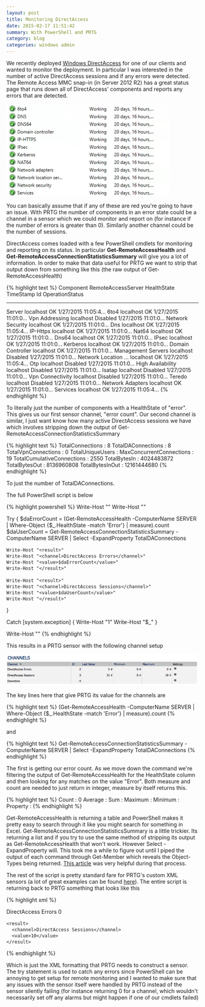 ```yaml
---
layout: post
title: Monitoring DirectAccess
date: 2015-02-17 11:51:42
summary: With PowerShell and PRTG
category: blog
categories: windows admin
---
```


We recently deployed [Windows DirectAccess][3] for one of our clients and wanted to monitor the deployment.  In particular I was interested in the number of active DirectAccess sessions and if any errors were detected.  The Remote Access MMC snap-in (in Server 2012 R2) has a great  status page that runs down all of DirectAccess' components and reports any errors that are detected.

![DirectAccess built-in monitoring](/assets/Screen%20Shot%202015-02-17%20at%203.17.44%20PM_large.png)

You can basically assume that if any of these are red you're going to have an issue.  With PRTG the number of components in an error state could be a channel in a sensor which we could monitor and report on (for instance if the number of errors is greater than 0).   Similarly another channel could be the number of sessions.

DirectAccess comes loaded with a few PowerShell cmdlets for monitoring and reporting on its status.  In particular **Get-RemoteAccessHealth** and **Get-RemoteAccessConnectionStatisticsSummary** will give you a lot of information.  In order to make that data useful for PRTG we want to strip that output down from something like this (the raw output of Get-RemoteAccessHealth)

{% highlight text %}
Component            RemoteAccessServer   HealthState     TimeStamp            Id              OperationStatus
---------            ------------------   -----------     ---------            --              ---------------
Server               localhost            OK              1/27/2015 11:05:4...
6to4                 localhost            OK              1/27/2015 11:01:0...
Vpn Addressing       localhost            Disabled        1/27/2015 11:01:0...
Network Security     localhost            OK              1/27/2015 11:01:0...
Dns                  localhost            OK              1/27/2015 11:05:4...
IP-Https             localhost            OK              1/27/2015 11:01:0...
Nat64                localhost            OK              1/27/2015 11:01:0...
Dns64                localhost            OK              1/27/2015 11:01:0...
IPsec                localhost            OK              1/27/2015 11:01:0...
Kerberos             localhost            OK              1/27/2015 11:01:0...
Domain Controller    localhost            OK              1/27/2015 11:01:0...
Management Servers   localhost            Disabled        1/27/2015 11:01:0...
Network Location ... localhost            OK              1/27/2015 11:05:4...
Otp                  localhost            Disabled        1/27/2015 11:01:0...
High Availability    localhost            Disabled        1/27/2015 11:01:0...
Isatap               localhost            Disabled        1/27/2015 11:01:0...
Vpn Connectivity     localhost            Disabled        1/27/2015 11:01:0...
Teredo               localhost            Disabled        1/27/2015 11:01:0...
Network Adapters     localhost            OK              1/27/2015 11:01:0...
Services             localhost            OK              1/27/2015 11:05:4...
{% endhighlight %}

To literally just the number of components with a HealthState of "error".  This gives us our first sensor channel, "error count".   Our second channel is similar, I just want know how many active DirectAccess sessions we have which involves stripping down the output of Get-RemoteAccessConnectionStatisticsSummary

{% highlight text %}
TotalConnections           : 8
TotalDAConnections         : 8
TotalVpnConnections        : 0
TotalUniqueUsers           :
MaxConcurrentConnections   : 19
TotalCumulativeConnections : 2550
TotalBytesIn               : 4024483872
TotalBytesOut              : 8136960808
TotalBytesInOut            : 12161444680
{% endhighlight %}

To just the number of TotalDAConnections.

The full PowerShell script is below

{% highlight powershell %}
Write-Host "<?xml version=`"1.0`" encoding=`"Windows-1252`" ?>"
Write-Host "<prtg>"

Try
 {
    $daErrorCount = (Get-RemoteAccessHealth -ComputerName SERVER | Where-Object {$_.HealthState -match 'Error'} | measure).count
    $daUserCount = Get-RemoteAccessConnectionStatisticsSummary -ComputerName SERVER | Select -ExpandProperty TotalDAConnections
 
    Write-Host "<result>"
    Write-Host "<channel>DirectAccess Errors</channel>"
    Write-Host "<value>$daErrorCount</value>"
    Write-Host "</result>"

    Write-Host "<result>"
    Write-Host "<channel>DirectAccess Sessions</channel>"
    Write-Host "<value>$daUserCount</value>"
    Write-Host "</result>"
 }

Catch [system.exception]
 {
    Write-Host  "<error>1</error>"
    Write-Host  "<text>$_</text>"
 }

Write-Host "</prtg>"
{% endhighlight %}

This results in a PRTG sensor with the following channel setup

![Silvrback blog image](/assets/Screen%20Shot%202015-02-17%20at%2010.50.01%20PM_large.png)

The key lines here that give PRTG its value for the channels are

{% highlight text %}
(Get-RemoteAccessHealth -ComputerName SERVER | Where-Object {$_.HealthState -match 'Error'} | measure).count
{% endhighlight %}

and

{% highlight text %}
Get-RemoteAccessConnectionStatisticsSummary -ComputerName SERVER | Select -ExpandProperty TotalDAConnections
{% endhighlight %}


The first is getting our error count.  As we move down the command we're filtering the output of Get-RemoteAccessHealth for the HealthState column and then looking for any matches on the value "Error".  Both measure and count are needed to just return in integer, measure by itself returns this.

{% highlight text %}
Count    : 0
Average  :
Sum      :
Maximum  :
Minimum  :
Property :
{% endhighlight %}


Get-RemoteAccessHealth is returning a table and PowerShell makes it pretty easy to search through it like you might search for something in Excel.  Get-RemoteAccessConnectionStatisticsSummary is a little trickier.   Its returning a list and if you try to use the same method of stripping its output as Get-RemoteAccessHealth that won't work.  However Select -ExpandProperty will.  This took me a while to figure out until I piped the output of each command through Get-Member which reveals the Object-Types being returned.  [This article][1] was very helpful during that process.

The rest of the script is pretty standard fare for PRTG's custom XML sensors (a lot of great examples can be found [here][2]).  The entire script is returning back to PRTG something that looks like this

{% highlight xml %}
<?xml version=`"1.0`" encoding=`"Windows-1252`" ?>
  <prtg>
    <result>
      <channel>DirectAccess Errors</channel>
      <value>0</value>
    </result>

    <result>
      <channel>DirectAccess Sessions</channel>
      <value>10</value>
    </result>
</prtg>
{% endhighlight %}

Which is just the XML formatting that PRTG needs to construct a sensor.  The try statement is used to catch any errors since PowerShell can be annoying to get setup for remote monitoring and I wanted to make sure that any issues with the sensor itself were handled by PRTG instead of the sensor silently failing (for instance returning 0 for a channel, which wouldn't necessarily set off any alarms but might happen if one of our cmdlets failed)

[1]:http://windowsitpro.com/powershell/powershell-basics-formatting
[2]:https://code.google.com/p/prtg-addons/source/browse/#svn%2Ftrunk%2FCustom_EXE_Sensors%2FWindows_Powershell
[3]:https://technet.microsoft.com/en-us/library/dn636118.aspx